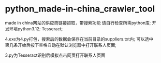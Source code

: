 # python_made-in-china_crawler_tool
made in china网站的供应商链接抓取，带搜索功能
请自行检查所需python库;
开发环境python3.12;
Tesseract;


4.exe为4.py打包，搜索后的数据会保存在当前目录的suppliers.txt内;
可以选中第几条开始后按下空格自动在默认浏览器中打开联系人页面;


3.py为Tesseract识别后模拟点击网页打开联系人页面
